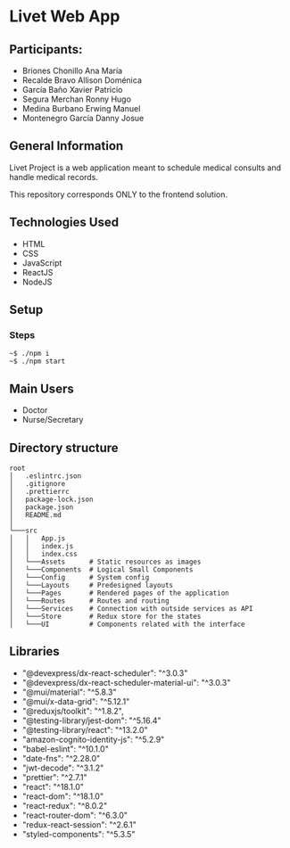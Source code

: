 # Livet Web App

## Participants:
  + Briones Chonillo Ana María
  + Recalde Bravo Allison Doménica
  + García Baño Xavier Patricio
  + Segura Merchan Ronny Hugo
  + Medina Burbano Erwing Manuel
  + Montenegro García Danny Josue

## General Information

Livet Project is a web application meant to schedule medical consults and handle medical records.

This repository corresponds ONLY to the frontend solution.

## Technologies Used
  + HTML
  + CSS
  + JavaScript
  + ReactJS
  + NodeJS

## Setup
### Steps
  ```
~$ ./npm i
~$ ./npm start
```

## Main Users
  + Doctor
  + Nurse/Secretary
  
  
## Directory structure
```
root
│   .eslintrc.json
│   .gitignore
│   .prettierrc
│   package-lock.json
│   package.json
│   README.md
│
└───src
│   │   App.js
│   │   index.js
│   │   index.css
│   └───Assets      # Static resources as images
│   └───Components  # Logical Small Components
│   └───Config      # System config
│   └───Layouts     # Predesigned layouts
│   └───Pages       # Rendered pages of the application
│   └───Routes      # Routes and routing
│   └───Services    # Connection with outside services as API
│   └───Store       # Redux store for the states
│   └───UI          # Components related with the interface
```

## Libraries
- "@devexpress/dx-react-scheduler": "^3.0.3"
- "@devexpress/dx-react-scheduler-material-ui": "^3.0.3"
- "@mui/material": "^5.8.3"
- "@mui/x-data-grid": "^5.12.1"
- "@reduxjs/toolkit": "^1.8.2",
- "@testing-library/jest-dom": "^5.16.4"
- "@testing-library/react": "^13.2.0"
- "amazon-cognito-identity-js": "^5.2.9"
- "babel-eslint": "^10.1.0"
- "date-fns": "^2.28.0"
- "jwt-decode": "^3.1.2"
- "prettier": "^2.7.1"
- "react": "^18.1.0"
- "react-dom": "^18.1.0"
- "react-redux": "^8.0.2"
- "react-router-dom": "^6.3.0"
- "redux-react-session": "^2.6.1"
- "styled-components": "^5.3.5"
  
